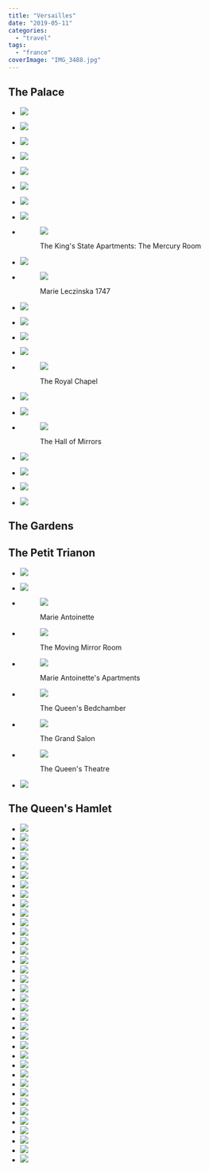 ```yaml
---
title: "Versailles"
date: "2019-05-11"
categories: 
  - "travel"
tags: 
  - "france"
coverImage: "IMG_3488.jpg"
---
```


## The Palace

- ![](images/DSC_0472-1024x683.jpeg)
- ![](images/20180525_170401-1024x576.jpeg)
- ![](images/IMG_3488-1024x683.jpg)
- ![](images/20180525_172427-1024x576.jpg)
- ![](images/20180525_172308-576x1024.jpg)
- ![](images/20180525_173952-547x1024.jpeg)
- ![](images/20180525_170501-e1557625101190-639x1024.jpeg)
- ![](images/20180525_180030-1024x576.jpg)
- <figure>
    
    ![](images/20180525_172912-576x1024.jpg)
    
    <figcaption>
    
    The King's State Apartments: The Mercury Room
    
    </figcaption>
    
    </figure>
    
- ![](images/20180525_173001-e1557624771863-672x1024.jpg)
- <figure>
    
    ![](images/20180525_172729-e1557624851911-714x1024.jpg)
    
    <figcaption>
    
    Marie Leczinska 1747
    
    </figcaption>
    
    </figure>
    
- ![](images/20180525_173720-576x1024.jpg)
- ![](images/DSC_0485-1024x532.jpeg)
- ![](images/20180525_173739-1024x576.jpg)
- ![](images/DSC_0488-e1557624042256-1024x756.jpeg)
- <figure>
    
    ![](images/DSC_0493-683x1024.jpeg)
    
    <figcaption>
    
    The Royal Chapel
    
    </figcaption>
    
    </figure>
    
- ![](images/DSC_0491-683x1024.jpeg)
- ![](images/DSC_0496-1024x683.jpeg)
- <figure>
    
    ![](images/20180525_173109-1024x576.jpg)
    
    <figcaption>
    
    The Hall of Mirrors
    
    </figcaption>
    
    </figure>
    
- ![](images/DSC_0502-683x1024.jpeg)
- ![](images/DSC_0506-e1557624118168-819x1024.jpeg)
- ![](images/DSC_0503-e1557623196977-714x1024.jpeg)
- ![](images/DSC_0511-e1557624198430-1024x640.jpeg)

## The Gardens

## The Petit Trianon

- ![](images/DSC_0443-1024x683.jpeg)
- ![](images/DSC_0348-683x1024.jpeg)
- <figure>
    
    ![](images/20180525_135549-e1557627825966-765x1024.jpeg)
    
    <figcaption>
    
    Marie Antoinette
    
    </figcaption>
    
    </figure>
    
- <figure>
    
    ![](images/20180525_140058-1024x576.jpg)
    
    <figcaption>
    
    The Moving Mirror Room
    
    </figcaption>
    
    </figure>
    
- <figure>
    
    ![](images/20180525_140154-576x1024.jpg)
    
    <figcaption>
    
    Marie Antoinette's Apartments
    
    </figcaption>
    
    </figure>
    
- <figure>
    
    ![](images/20180525_140206-576x1024.jpg)
    
    <figcaption>
    
    The Queen's Bedchamber
    
    </figcaption>
    
    </figure>
    
- <figure>
    
    ![](images/20180525_135859-576x1024.jpg)
    
    <figcaption>
    
    The Grand Salon
    
    </figcaption>
    
    </figure>
    
- <figure>
    
    ![](images/20180525_153356-576x1024.jpg)
    
    <figcaption>
    
    The Queen's Theatre
    
    </figcaption>
    
    </figure>
    
- ![](images/DSC_0442-1024x683.jpeg)

## The Queen's Hamlet

- ![](images/DSC_0438-683x1024.jpeg)
- ![](images/20180525_144257-1024x576.jpeg)
- ![](images/20180525_143159-1024x576.jpeg)
- ![](images/20180525_143113-1024x576.jpeg)
- ![](images/20180525_143225-1024x576.jpeg)
- ![](images/20180525_143342-1024x576.jpeg)
- ![](images/20180525_143624-e1557632356251-757x1024.jpeg)
- ![](images/20180525_144744-1024x576.jpeg)
- ![](images/20180525_144811-1024x576.jpeg)
- ![](images/20180525_150434-552x1024.jpeg)
- ![](images/DSC_0371-1-e1557631373165-673x1024.jpeg)
- ![](images/DSC_0376-1024x683.jpeg)
- ![](images/DSC_0382-1024x683.jpeg)
- ![](images/DSC_0388-1024x683.jpeg)
- ![](images/DSC_0390-e1557630717426-1024x777.jpeg)
- ![](images/DSC_0393-1024x683.jpeg)
- ![](images/DSC_0395-1024x683.jpeg)
- ![](images/DSC_0398-1024x683.jpeg)
- ![](images/20180525_145339-1024x576.jpeg)
- ![](images/DSC_0413-1024x683.jpeg)
- ![](images/DSC_0402-1024x683.jpeg)
- ![](images/DSC_0406-1024x683.jpeg)
- ![](images/20180525_142519-576x1024.jpeg)
- ![](images/DSC_0410-1024x683.jpeg)
- ![](images/DSC_0417-1024x760.jpeg)
- ![](images/20180525_143446-2-e1557633276279-869x1024.jpeg)
- ![](images/DSC_0419-1024x683.jpeg)
- ![](images/DSC_0422-1024x683.jpeg)
- ![](images/DSC_0430-683x1024.jpeg)
- ![](images/DSC_0434-1024x683.jpeg)
- ![](images/DSC_0351-1024x683.jpeg)
- ![](images/DSC_0353-1024x683.jpeg)
- ![](images/DSC_0355-1024x683.jpeg)
- ![](images/20180525_143648-1024x576.jpeg)
- ![](images/20180525_142742-1024x576.jpeg)
- ![](images/DSC_0436-3.jpeg)
